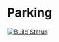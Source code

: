 # Parking

[![Build Status](https://dev.azure.com/trojan-projects/Parking/_apis/build/status/trojanmartin.Parking?branchName=mqtt-dev)](https://dev.azure.com/trojan-projects/Parking/_build/latest?definitionId=11&branchName=mqtt-dev)


